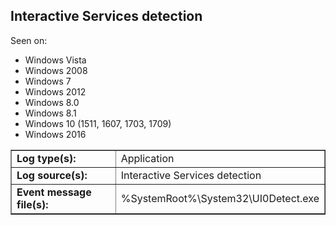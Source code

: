 ## Interactive Services detection

Seen on:
* Windows Vista
* Windows 2008
* Windows 7
* Windows 2012
* Windows 8.0
* Windows 8.1
* Windows 10 (1511, 1607, 1703, 1709)
* Windows 2016

<table border="1" class="docutils">
  <tbody>
    <tr>
      <td><b>Log type(s):</b></td>
      <td>Application</td>
    </tr>
    <tr>
      <td><b>Log source(s):</b></td>
      <td>Interactive Services detection</td>
    </tr>
    <tr>
      <td><b>Event message file(s):</b></td>
      <td>%SystemRoot%\System32\UI0Detect.exe</td>
    </tr>
  </tbody>
</table>

&nbsp;

